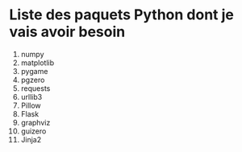 # Liste des paquets Python dont je vais avoir besoin

1. numpy
2. matplotlib
3. pygame
4. pgzero
5. requests
6. urllib3
7. Pillow
8. Flask
9. graphviz
10. guizero
11. Jinja2
